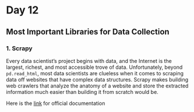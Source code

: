 # Day 12

## Most Important Libraries for Data Collection 

### 1. Scrapy

Every data scientist’s project begins with data, and the Internet is the largest, richest, and most accessible trove of data. Unfortunately, beyond `pd.read_html`, most data scientists are clueless when it comes to scraping data off websites that have complex data structures. Scrapy makes building web crawlers that analyze the anatomy of a website and store the extracted information much easier than building it from scratch would be.

Here is the [link](https://docs.scrapy.org/en/latest/index.html "link") for official documentation
